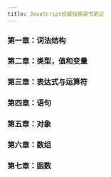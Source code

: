 ```yaml
---
title: JavaScript权威指南读书笔记
---
```

### 第一章：词法结构
### 第二章：类型，值和变量
### 第三章：表达式与运算符
### 第四章：语句
### 第五章：对象
### 第六章：数组
### 第七章：函数
